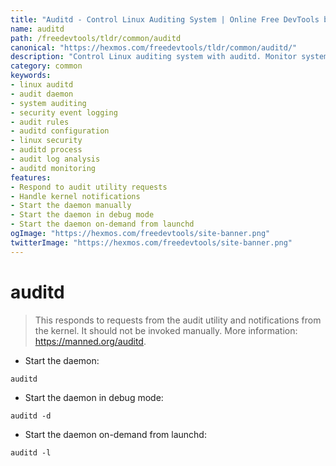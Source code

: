 ```yaml
---
title: "Auditd - Control Linux Auditing System | Online Free DevTools by Hexmos"
name: auditd
path: /freedevtools/tldr/common/auditd
canonical: "https://hexmos.com/freedevtools/tldr/common/auditd/"
description: "Control Linux auditing system with auditd. Monitor system events and track security-relevant information. Free online tool, no registration required."
category: common
keywords:
- linux auditd
- audit daemon
- system auditing
- security event logging
- audit rules
- auditd configuration
- linux security
- auditd process
- audit log analysis
- auditd monitoring
features:
- Respond to audit utility requests
- Handle kernel notifications
- Start the daemon manually
- Start the daemon in debug mode
- Start the daemon on-demand from launchd
ogImage: "https://hexmos.com/freedevtools/site-banner.png"
twitterImage: "https://hexmos.com/freedevtools/site-banner.png"
---
```


# auditd

> This responds to requests from the audit utility and notifications from the kernel.
> It should not be invoked manually.
> More information: <https://manned.org/auditd>.

- Start the daemon:

`auditd`

- Start the daemon in debug mode:

`auditd -d`

- Start the daemon on-demand from launchd:

`auditd -l`
